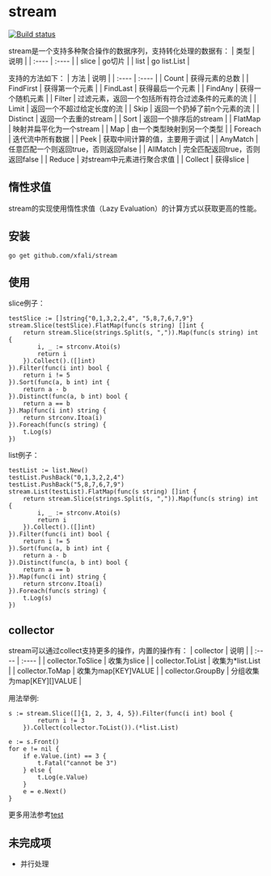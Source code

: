 # stream

[![Build status](https://ci.appveyor.com/api/projects/status/naq9w2g2ohvd4bup?svg=true)](https://ci.appveyor.com/project/xfali/stream)

stream是一个支持多种聚合操作的数据序列，支持转化处理的数据有：
|  类型   | 说明  |
|  :----  | :----  |
| slice  | go切片 |
| list  | go list.List |

支持的方法如下：
|  方法   | 说明  |
|  :----  | :----  |
| Count  | 获得元素的总数 |
| FindFirst  | 获得第一个元素 |
| FindLast  | 获得最后一个元素 |
| FindAny  | 获得一个随机元素 |
| Filter  | 过滤元素，返回一个包括所有符合过滤条件的元素的流 |
| Limit  | 返回一个不超过给定长度的流 |
| Skip  | 返回一个扔掉了前n个元素的流 |
| Distinct  | 返回一个去重的stream |
| Sort  | 返回一个排序后的stream |
| FlatMap  | 映射并扁平化为一个stream |
| Map  | 由一个类型映射到另一个类型 |
| Foreach  | 迭代流中所有数据 |
| Peek  | 获取中间计算的值，主要用于调试 |
| AnyMatch  | 任意匹配一个则返回true，否则返回false |
| AllMatch  | 完全匹配返回true，否则返回false |
| Reduce  | 对stream中元素进行聚合求值 |
| Collect  | 获得slice |

## 惰性求值
stream的实现使用惰性求值（Lazy Evaluation）的计算方式以获取更高的性能。

## 安装
```
go get github.com/xfali/stream
```

## 使用
slice例子：
```
testSlice := []string{"0,1,3,2,2,4", "5,8,7,6,7,9"}
stream.Slice(testSlice).FlatMap(func(s string) []int {
    return stream.Slice(strings.Split(s, ",")).Map(func(s string) int {
        i, _ := strconv.Atoi(s)
        return i
    }).Collect().([]int)
}).Filter(func(i int) bool {
    return i != 5
}).Sort(func(a, b int) int {
    return a - b
}).Distinct(func(a, b int) bool {
    return a == b
}).Map(func(i int) string {
    return strconv.Itoa(i)
}).Foreach(func(s string) {
    t.Log(s)
})
```
list例子：
```
testList := list.New()
testList.PushBack("0,1,3,2,2,4")
testList.PushBack("5,8,7,6,7,9")
stream.List(testList).FlatMap(func(s string) []int {
    return stream.Slice(strings.Split(s, ",")).Map(func(s string) int {
        i, _ := strconv.Atoi(s)
        return i
    }).Collect().([]int)
}).Filter(func(i int) bool {
    return i != 5
}).Sort(func(a, b int) int {
    return a - b
}).Distinct(func(a, b int) bool {
    return a == b
}).Map(func(i int) string {
    return strconv.Itoa(i)
}).Foreach(func(s string) {
    t.Log(s)
})
```

## collector
stream可以通过collect支持更多的操作，内置的操作有：
|  collector   | 说明  |
|  :----  | :----  |
| collector.ToSlice  | 收集为slice |
| collector.ToList  | 收集为*list.List |
| collector.ToMap  | 收集为map[KEY]VALUE |
| collector.GroupBy  | 分组收集为map[KEY][]VALUE |

用法举例:
```
s := stream.Slice([]{1, 2, 3, 4, 5}).Filter(func(i int) bool {
		return i != 3
	}).Collect(collector.ToList()).(*list.List)

e := s.Front()
for e != nil {
    if e.Value.(int) == 3 {
        t.Fatal("cannot be 3")
    } else {
        t.Log(e.Value)
    }
    e = e.Next()
}
```
更多用法参考[test](test/stream_test.go)

## 未完成项
* 并行处理

